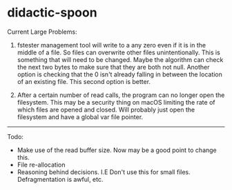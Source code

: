 # didactic-spoon

Current Large Problems:

1) fstester management tool will write to a any zero even if it is in the middle of a file. So files can overwrite other files unintentionally. This is something that will need to be changed. Maybe the algorithm can check the next two bytes to make sure that they are both not null. Another option is checking that the 0 isn't already falling in between the location of an existing file. This second option is better.

2) After a certain number of read calls, the program can no longer open the filesystem. This may be a security thing on macOS limiting the rate of which files are opened and closed. Will probably just open the filesystem and have a global var file pointer.

-------
Todo:
- Make use of the read buffer size. Now may be a good point to change this.
- File re-allocation
- Reasoning behind decisions. I.E Don't use this for small files. Defragmentation is awful, etc.